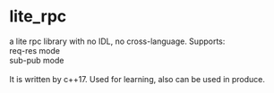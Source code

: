 # lite_rpc
a lite rpc library with no IDL, no cross-language. Supports:
</br>req-res mode
</br>sub-pub mode
</br>
</br>It is written by c++17. Used for learning, also can be used in produce.
